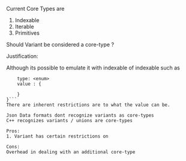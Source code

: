 Current Core Types are

1. Indexable
2. Iterable
3. Primitives

Should Variant be considered a core-type ?

Justification:

Although its possible to emulate it with indexable of indexable such as

````{
    type: <enum>
    value : {

    }
}```
There are inherent restrictions are to what the value can be.

Json Data formats dont recognize variants as core-types
C++ recognizes variants / unions are core-types

Pros:
1. Variant has certain restrictions on

Cons:
Overhead in dealing with an additional core-type
````
